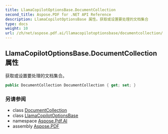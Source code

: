 ```yaml
---
title: LlamaCopilotOptionsBase.DocumentCollection
second_title: Aspose.PDF for .NET API Reference
description: LlamaCopilotOptionsBase 属性。获取或设置要处理的文档集合
type: docs
weight: 10
url: /zh/net/aspose.pdf.ai/llamacopilotoptionsbase/documentcollection/
---
```

## LlamaCopilotOptionsBase.DocumentCollection 属性

获取或设置要处理的文档集合。

```csharp
public DocumentCollection DocumentCollection { get; set; }
```

### 另请参阅

* class [DocumentCollection](../../documentcollection/)
* class [LlamaCopilotOptionsBase](../)
* namespace [Aspose.Pdf.AI](../../../aspose.pdf.ai/)
* assembly [Aspose.PDF](../../../)